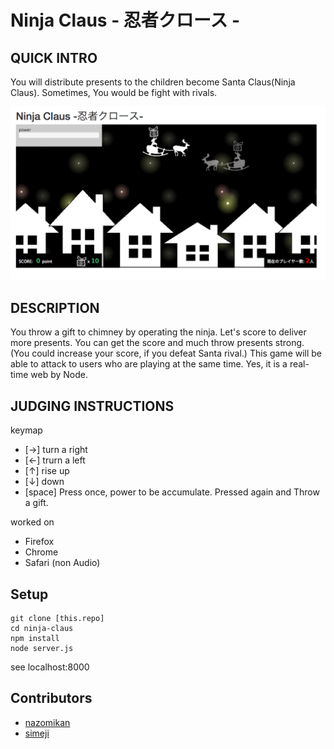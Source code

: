 # Ninja Claus - 忍者クロース -

## QUICK INTRO

You will distribute presents to the children become Santa Claus(Ninja Claus). Sometimes, You would be fight with rivals.

![screenshot](https://raw.githubusercontent.com/nazomikan/ninja-claus/master/public/images/screenshot.png)

## DESCRIPTION

You throw a gift to chimney by operating the ninja. Let's score to deliver more presents. You can get the score and much throw presents strong. (You could increase your score, if you defeat Santa rival.) This game will be able to attack to users who are playing at the same time. Yes, it is a real-time web by Node.

## JUDGING INSTRUCTIONS

keymap

* [→] turn a right
* [←] trurn a left
* [↑] rise up
* [↓] down
* [space] Press once, power to be accumulate. Pressed again and Throw a gift.

worked on

* Firefox
* Chrome
* Safari (non Audio)


## Setup

```
git clone [this.repo]
cd ninja-claus
npm install
node server.js
```

see localhost:8000

## Contributors

* [nazomikan](https://github.com/snazomikan/)
* [simeji](https://github.com/simeji/)
